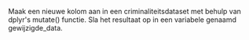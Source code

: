 Maak een nieuwe kolom aan in een criminaliteitsdataset met behulp van dplyr's mutate() functie. Sla het resultaat op in een variabele genaamd gewijzigde_data.